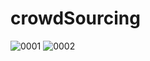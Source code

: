 # crowdSourcing
![0001](https://user-images.githubusercontent.com/100402840/209642778-602b1559-49d9-4465-b7d6-d78d1e722b87.jpg)
![0002](https://user-images.githubusercontent.com/100402840/209642861-4b1b4e26-db6f-48e6-83b0-c1163e8bddbe.jpg)
